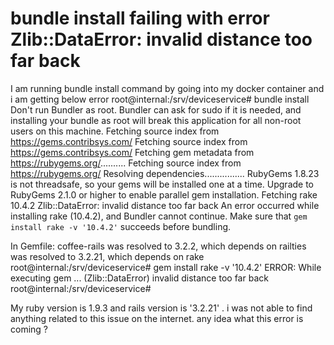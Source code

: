 
# bundle install failing with error Zlib::DataError: invalid distance too far back

I am running bundle install command by going into my docker container and i am getting below error
root@internal:/srv/deviceservice# bundle install
Don't run Bundler as root. Bundler can ask for sudo if it is needed, and installing your bundle as root will break this application for all non-root users on this machine.
Fetching source index from https://gems.contribsys.com/
Fetching source index from https://gems.contribsys.com/
Fetching gem metadata from https://rubygems.org/..........
Fetching source index from https://rubygems.org/
Resolving dependencies................
RubyGems 1.8.23 is not threadsafe, so your gems will be installed one at a time. Upgrade to RubyGems 2.1.0 or higher to enable parallel gem installation.
Fetching rake 10.4.2
Zlib::DataError: invalid distance too far back
An error occurred while installing rake (10.4.2), and Bundler cannot continue.
Make sure that `gem install rake -v '10.4.2'` succeeds before bundling.

In Gemfile:
  coffee-rails was resolved to 3.2.2, which depends on
    railties was resolved to 3.2.21, which depends on
      rake
root@internal:/srv/deviceservice# gem install rake -v '10.4.2'
ERROR:  While executing gem ... (Zlib::DataError)
    invalid distance too far back
root@internal:/srv/deviceservice# 

My ruby version is 1.9.3 and rails version is '3.2.21' . i was not able to find anything related to this issue on the internet.  any idea what this error is coming ?

        